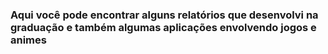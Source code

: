 ### Aqui você pode encontrar alguns relatórios que desenvolvi na graduação e também algumas aplicações envolvendo jogos e animes

<!--
**AlissonRP/AlissonRP** is a ✨ _special_ ✨ repository because its `README.md` (this file) appears on your GitHub profile.



##
 
<div> 
  <a href="https://www.youtube.com/channel/UCJX_7YJle8Zr9C84Ol2cCbQ" target="_blank"><img src="https://img.shields.io/badge/YouTube-FF0000?style=for-the-badge&logo=youtube&logoColor=white" target="_blank"></a>
  <a href="https://www.instagram.com/fuzzyset123" target="_blank"><img src="https://img.shields.io/badge/-Instagram-%23E4405F?style=for-the-badge&logo=instagram&logoColor=white" target="_blank"></a>
 	<a href="https://www.twitch.tv/aliss0nr_" target="_blank"><img src="https://img.shields.io/badge/Twitch-9146FF?style=for-the-badge&logo=twitch&logoColor=white" target="_blank"></a>
 <a href="https://discord.gg/pDbY76q8Qf" target="_blank"><img src="https://img.shields.io/badge/Discord-7289DA?style=for-the-badge&logo=discord&logoColor=white" target="_blank"></a> 
  <a href = "https://twitter.com/fuzzys3t"><img src="https://img.shields.io/badge/Twitter-1DA1F2?style=for-the-badge&logo=twitter&logoColor=white" target="_blank"></a>
![Snake animation](https://github.com/AlissonRP/AlissonRP/blob/output/github-contribution-grid-snake.svg)
</div>
